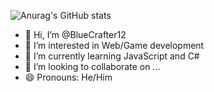 ![Anurag's GitHub stats](https://github-readme-stats.vercel.app/api?username=anuraghazra&hide=contribs,prs&theme=dark)

- 👋 Hi, I’m @BlueCrafter12
- 👀 I’m interested in Web/Game development
- 🌱 I’m currently learning JavaScript and C#
- 💞️ I’m looking to collaborate on ...
- 😄 Pronouns: He/Him

<!---
BlueCrafter12/BlueCrafter12 is a ✨ special ✨ repository because its `README.md` (this file) appears on your GitHub profile.
You can click the Preview link to take a look at your changes.
--->
